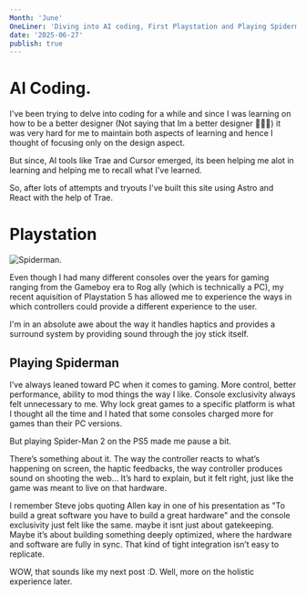 ```yaml
---
Month: 'June'
OneLiner: 'Diving into AI coding, First Playstation and Playing Spiderman'
date: '2025-06-27'
publish: true
---
```


# AI Coding.
I've been trying to delve into coding for a while and since I was learning on how to be a better designer (Not saying that Im a better designer 🤷🏻‍♂️) it was very hard for me to maintain both aspects of learning and hence I thought of focusing only on the design aspect.

But since, AI tools like Trae and Cursor emerged, its been helping me alot in learning and helping me to recall what I've learned.

So, after lots of attempts and tryouts I've built this site using Astro and React with the help of Trae.


# Playstation
<img src="https://i.imgur.com/w6Rp82d.jpeg" alt="Spiderman."/>
<p>Even though I had many different consoles over the years for gaming ranging from the Gameboy era to Rog ally (which is technically a PC), my recent aquisition of Playstation 5 has allowed me to experience the ways in which controllers could provide a different experience to the user.</p>

<p>I'm in an absolute awe about the way it handles haptics and provides a surround system by providing sound through the joy stick itself.</p>

## Playing Spiderman
I’ve always leaned toward PC when it comes to gaming. More control, better performance, ability to mod things the way I like. Console exclusivity always felt unnecessary to me. Why lock great games to a specific platform is what I thought all the time and I hated that some consoles charged more for games than their PC versions.

But playing Spider-Man 2 on the PS5 made me pause a bit.

There’s something about it. The way the controller reacts to what’s happening on screen, the haptic feedbacks, the way controller produces sound on shooting the web... It’s hard to explain, but it felt right, just like the game was meant to live on that hardware.

I remember Steve jobs quoting Allen kay in one of his presentation as "To build a great software you have to build a great hardware" and the console exclusivity just felt like the same. maybe it isnt just about gatekeeping. Maybe it’s about building something deeply optimized, where the hardware and software are fully in sync. That kind of tight integration isn’t easy to replicate.

WOW, that sounds like my next post :D. Well, more on the holistic experience later.
